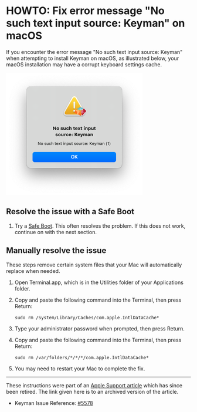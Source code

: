 # HOWTO: Fix error message "No such text input source: Keyman" on macOS

If you encounter the error message "No such text input source: Keyman" when attempting to install Keyman on macOS, as illustrated below,
your macOS installation may have a corrupt keyboard settings cache.

![No such text input source: Keyman](assets/kb0108/no-such-text-input-source.png)

## Resolve the issue with a Safe Boot

1. Try a [Safe Boot](https://support.apple.com/kb/PH25617). This often resolves the problem. If this does not work, continue on with the next section.

## Manually resolve the issue

These steps remove certain system files that your Mac will automatically replace when needed.

1. Open Terminal.app, which is in the Utilities folder of your Applications folder.

2. Copy and paste the following command into the Terminal, then press Return:

    ```
    sudo rm /System/Library/Caches/com.apple.IntlDataCache*
    ```

3. Type your administrator password when prompted, then press Return.

4. Copy and paste the following command into the Terminal, then press Return:

    ```
    sudo rm /var/folders/*/*/*/com.apple.IntlDataCache*
    ```

5. You may need to restart your Mac to complete the fix.

---

These instructions were part of an [Apple Support article](https://web.archive.org/web/20200113010318/https://support.apple.com/en-us/HT203221) which has since been retired. The link given here is to an archived version of the article.

* Keyman Issue Reference: [#5578](https://github.com/keymanapp/keyman/issues/5578)
